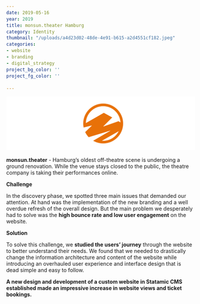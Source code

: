 ```yaml
---
date: 2019-05-16
year: 2019
title: monsun.theater Hamburg
category: Identity
thumbnail: "/uploads/a4d23d02-48de-4e91-b615-a2d4551cf182.jpeg"
categories:
- website
- branding
- digital_strategy
project_bg_color: ''
project_fg_color: ''

---
```

![](/uploads/monsunlogowordmarkwhitetext.png "monsun.")

**monsun.theater** - Hamburg’s oldest off-theatre scene is undergoing a ground renovation. While the venue stays closed to the public, the theatre company is taking their performances online.

**Challenge**

In the discovery phase, we spotted three main issues that demanded our attention. At hand was the implementation of the new branding and a well overdue refresh of the overall design. But the main problem we desperately had to solve was the **high bounce rate and low user engagement** on the website.

**Solution**

To solve this challenge, we **studied the users’ journey** through the website to better understand their needs. We found that we needed to drastically change the information architecture and content of the website while introducing an overhauled user experience and interface design that is dead simple and easy to follow.

**A new design and development of a custom website in Statamic CMS established made an impressive increase in website views and ticket bookings.** 